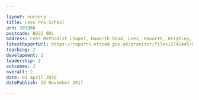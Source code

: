 ```yaml
---

layout: nursery
title: Lees Pre-School
urn: 301966
postcode: BD22 9DL
address: Lees Methodist Chapel, Haworth Road, Lees, Haworth, Keighley, West Yorkshire, BD22 9DL
latestReportUrl: https://reports.ofsted.gov.uk/provider/files/2741445/urn/301966.pdf
teaching: 2
development: 2
leadership: 2
outcomes: 2
overall: 2
date: 01 April 2018 
datePublish: 15 November 2017

---
```

